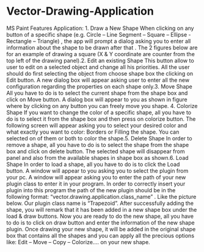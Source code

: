 # Vector-Drawing-Application
MS Paint Features Application: 1. Draw a New Shape When clicking on any button of a specific shape (e.g. Circle – Line Segment – Square – Ellipse - Rectangle – Triangle) , the app will prompt a dialog asking you to enter all information about the shape to be drawn after that . The 2 figures below are for an example of drawing a square (X &amp; Y coordinate are counter from the top left of the drawing panel).2. Edit an existing Shape This button allow to user to edit on a selected object and change all his priorities. All the user should do first selecting the object from choose shape box the clicking on Edit button. A new dialog box will appear asking user to enter all the new configuration regarding the properties on each shape only.3. Move Shape All you have to do is to select the current shape from the shape box and click on Move button. A dialog box will appear to you as shown in figure where by clicking on any button you can freely move you shape. 4. Colorize Shape If you want to change the color of a specific shape, all you have to do is to select it from the shape box and then press on colorize button. The following screen will appear asking you to select your desired color and what exactly you want to color: Borders or Filling the shape. You can selected on of them or both to color the shape.5. Delete Shape In order to remove a shape, all you have to do is to select the shape from the shape box and click on delete button. The selected shape will disappear from panel and also from the available shapes in shape box as shown.6. Load Shape In order to load a shape, all you have to do is to click the Load button. A window will appear to you asking you to select the plugin from your pc. A window will appear asking you to enter the path of your new plugin class to enter it in your program. In order to correctly insert your plugin into this program the path of the new plugin should be in the following format: “vector.drawing.application.class_name” . Like the picture below. Our plugin class name is “Trapezoid”. After successfully adding the shape, you will remark that it has been added in a new shape box under the load &amp; draw buttons. Now you are ready to do the new shape, all you have to do is to click on draw button and enter the information of the new shape plugin. Once drawing your new shape, it will be added in the original shape box that contains all the shapes and you can apply all the precious options like: Edit – Move – Copy – Colorize…. on your new shape.

